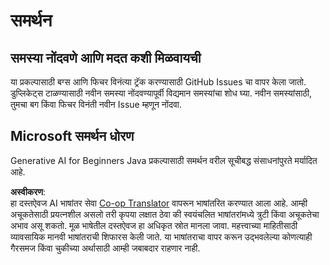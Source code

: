 <!--
CO_OP_TRANSLATOR_METADATA:
{
  "original_hash": "b8ef73cc49dec68e2c885ee9df545129",
  "translation_date": "2025-07-21T17:37:50+00:00",
  "source_file": "SUPPORT.md",
  "language_code": "mr"
}
-->
# समर्थन

## समस्या नोंदवणे आणि मदत कशी मिळवायची  

या प्रकल्पासाठी बग्स आणि फिचर विनंत्या ट्रॅक करण्यासाठी GitHub Issues चा वापर केला जातो. डुप्लिकेट्स टाळण्यासाठी नवीन समस्या नोंदवण्यापूर्वी विद्यमान समस्यांचा शोध घ्या. नवीन समस्यांसाठी, तुमचा बग किंवा फिचर विनंती नवीन Issue म्हणून नोंदवा.

## Microsoft समर्थन धोरण  

Generative AI for Beginners Java प्रकल्पासाठी समर्थन वरील सूचीबद्ध संसाधनांपुरते मर्यादित आहे.

**अस्वीकरण**:  
हा दस्तऐवज AI भाषांतर सेवा [Co-op Translator](https://github.com/Azure/co-op-translator) वापरून भाषांतरित करण्यात आला आहे. आम्ही अचूकतेसाठी प्रयत्नशील असलो तरी कृपया लक्षात ठेवा की स्वयंचलित भाषांतरांमध्ये त्रुटी किंवा अचूकतेचा अभाव असू शकतो. मूळ भाषेतील दस्तऐवज हा अधिकृत स्रोत मानला जावा. महत्त्वाच्या माहितीसाठी व्यावसायिक मानवी भाषांतराची शिफारस केली जाते. या भाषांतराचा वापर करून उद्भवलेल्या कोणत्याही गैरसमज किंवा चुकीच्या अर्थासाठी आम्ही जबाबदार राहणार नाही.